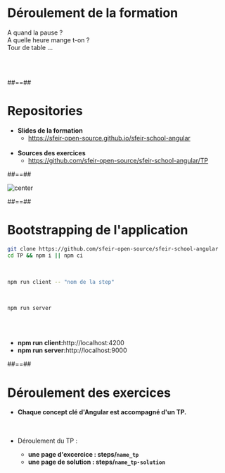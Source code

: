 # Déroulement de la formation
<p class="full-center">
A quand la pause ? <br>
A quelle heure mange t-on ? <br>
Tour de table ...
</p>
<br><br>

##==##

# Repositories

- <b>Slides de la formation</b>
    - https://sfeir-open-source.github.io/sfeir-school-angular<br><br>
- <b>Sources des exercices</b>
    - https://github.com/sfeir-open-source/sfeir-school-angular/TP

##==##

![center](assets/images/school/basics/sfeir_people.png)

##==##

# Bootstrapping de l'application

```bash
git clone https://github.com/sfeir-open-source/sfeir-school-angular
cd TP && npm i || npm ci
```

<br>

```bash
npm run client -- "nom de la step"
```

<br>

```bash
npm run server
```
<br><br>

- <b>npm run client:</b>http://localhost:4200 <br>
- <b>npm run server:</b>http://localhost:9000


##==##

# Déroulement des exercices

- <b>Chaque concept clé d'Angular est accompagné d'un TP.</b>
<br><br><br>

- Déroulement du TP :
    - <b>une page d'excercice : steps/`name_tp`</b>
    - <b>une page de solution : steps/`name_tp-solution`</b>
